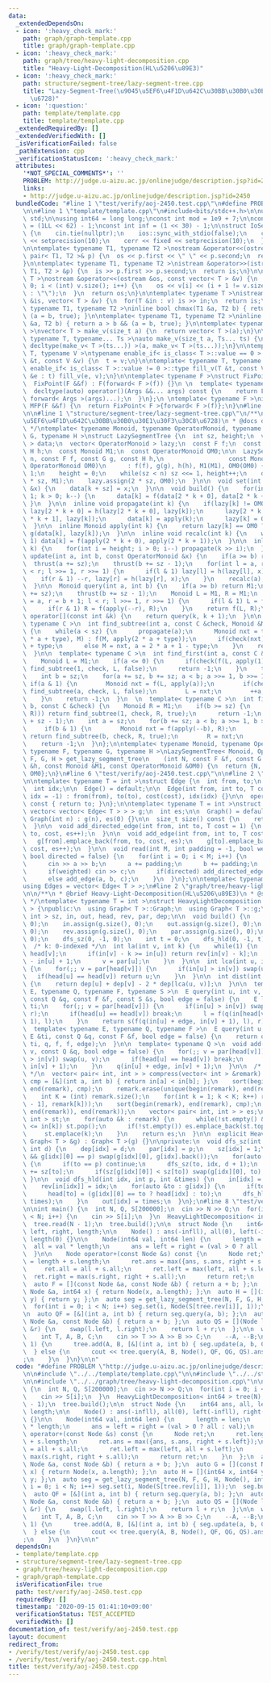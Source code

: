 ```yaml
---
data:
  _extendedDependsOn:
  - icon: ':heavy_check_mark:'
    path: graph/graph-template.cpp
    title: graph/graph-template.cpp
  - icon: ':heavy_check_mark:'
    path: graph/tree/heavy-light-decomposition.cpp
    title: "Heavy-Light-Decomposition(HL\u5206\u89E3)"
  - icon: ':heavy_check_mark:'
    path: structure/segment-tree/lazy-segment-tree.cpp
    title: "Lazy-Segment-Tree(\u9045\u5EF6\u4F1D\u642C\u30BB\u30B0\u30E1\u30F3\u30C8\
      \u6728)"
  - icon: ':question:'
    path: template/template.cpp
    title: template/template.cpp
  _extendedRequiredBy: []
  _extendedVerifiedWith: []
  _isVerificationFailed: false
  _pathExtension: cpp
  _verificationStatusIcon: ':heavy_check_mark:'
  attributes:
    '*NOT_SPECIAL_COMMENTS*': ''
    PROBLEM: http://judge.u-aizu.ac.jp/onlinejudge/description.jsp?id=2450
    links:
    - http://judge.u-aizu.ac.jp/onlinejudge/description.jsp?id=2450
  bundledCode: "#line 1 \"test/verify/aoj-2450.test.cpp\"\n#define PROBLEM \"http://judge.u-aizu.ac.jp/onlinejudge/description.jsp?id=2450\"\
    \n\n#line 1 \"template/template.cpp\"\n#include<bits/stdc++.h>\n\nusing namespace\
    \ std;\n\nusing int64 = long long;\nconst int mod = 1e9 + 7;\n\nconst int64 infll\
    \ = (1LL << 62) - 1;\nconst int inf = (1 << 30) - 1;\n\nstruct IoSetup {\n  IoSetup()\
    \ {\n    cin.tie(nullptr);\n    ios::sync_with_stdio(false);\n    cout << fixed\
    \ << setprecision(10);\n    cerr << fixed << setprecision(10);\n  }\n} iosetup;\n\
    \n\ntemplate< typename T1, typename T2 >\nostream &operator<<(ostream &os, const\
    \ pair< T1, T2 >& p) {\n  os << p.first << \" \" << p.second;\n  return os;\n\
    }\n\ntemplate< typename T1, typename T2 >\nistream &operator>>(istream &is, pair<\
    \ T1, T2 > &p) {\n  is >> p.first >> p.second;\n  return is;\n}\n\ntemplate< typename\
    \ T >\nostream &operator<<(ostream &os, const vector< T > &v) {\n  for(int i =\
    \ 0; i < (int) v.size(); i++) {\n    os << v[i] << (i + 1 != v.size() ? \" \"\
    \ : \"\");\n  }\n  return os;\n}\n\ntemplate< typename T >\nistream &operator>>(istream\
    \ &is, vector< T > &v) {\n  for(T &in : v) is >> in;\n  return is;\n}\n\ntemplate<\
    \ typename T1, typename T2 >\ninline bool chmax(T1 &a, T2 b) { return a < b &&\
    \ (a = b, true); }\n\ntemplate< typename T1, typename T2 >\ninline bool chmin(T1\
    \ &a, T2 b) { return a > b && (a = b, true); }\n\ntemplate< typename T = int64\
    \ >\nvector< T > make_v(size_t a) {\n  return vector< T >(a);\n}\n\ntemplate<\
    \ typename T, typename... Ts >\nauto make_v(size_t a, Ts... ts) {\n  return vector<\
    \ decltype(make_v< T >(ts...)) >(a, make_v< T >(ts...));\n}\n\ntemplate< typename\
    \ T, typename V >\ntypename enable_if< is_class< T >::value == 0 >::type fill_v(T\
    \ &t, const V &v) {\n  t = v;\n}\n\ntemplate< typename T, typename V >\ntypename\
    \ enable_if< is_class< T >::value != 0 >::type fill_v(T &t, const V &v) {\n  for(auto\
    \ &e : t) fill_v(e, v);\n}\n\ntemplate< typename F >\nstruct FixPoint : F {\n\
    \  FixPoint(F &&f) : F(forward< F >(f)) {}\n \n  template< typename... Args >\n\
    \  decltype(auto) operator()(Args &&... args) const {\n    return F::operator()(*this,\
    \ forward< Args >(args)...);\n  }\n};\n \ntemplate< typename F >\ninline decltype(auto)\
    \ MFP(F &&f) {\n  return FixPoint< F >{forward< F >(f)};\n}\n#line 4 \"test/verify/aoj-2450.test.cpp\"\
    \n\n#line 1 \"structure/segment-tree/lazy-segment-tree.cpp\"\n/**\n * @brief Lazy-Segment-Tree(\u9045\
    \u5EF6\u4F1D\u642C\u30BB\u30B0\u30E1\u30F3\u30C8\u6728)\n * @docs docs/lazy-segment-tree.md\n\
    \ */\ntemplate< typename Monoid, typename OperatorMonoid, typename F, typename\
    \ G, typename H >\nstruct LazySegmentTree {\n  int sz, height;\n  vector< Monoid\
    \ > data;\n  vector< OperatorMonoid > lazy;\n  const F f;\n  const G g;\n  const\
    \ H h;\n  const Monoid M1;\n  const OperatorMonoid OM0;\n\n  LazySegmentTree(int\
    \ n, const F f, const G g, const H h,\n                  const Monoid &M1, const\
    \ OperatorMonoid OM0)\n      : f(f), g(g), h(h), M1(M1), OM0(OM0) {\n    sz =\
    \ 1;\n    height = 0;\n    while(sz < n) sz <<= 1, height++;\n    data.assign(2\
    \ * sz, M1);\n    lazy.assign(2 * sz, OM0);\n  }\n\n  void set(int k, const Monoid\
    \ &x) {\n    data[k + sz] = x;\n  }\n\n  void build() {\n    for(int k = sz -\
    \ 1; k > 0; k--) {\n      data[k] = f(data[2 * k + 0], data[2 * k + 1]);\n   \
    \ }\n  }\n\n  inline void propagate(int k) {\n    if(lazy[k] != OM0) {\n     \
    \ lazy[2 * k + 0] = h(lazy[2 * k + 0], lazy[k]);\n      lazy[2 * k + 1] = h(lazy[2\
    \ * k + 1], lazy[k]);\n      data[k] = apply(k);\n      lazy[k] = OM0;\n    }\n\
    \  }\n\n  inline Monoid apply(int k) {\n    return lazy[k] == OM0 ? data[k] :\
    \ g(data[k], lazy[k]);\n  }\n\n  inline void recalc(int k) {\n    while(k >>=\
    \ 1) data[k] = f(apply(2 * k + 0), apply(2 * k + 1));\n  }\n\n  inline void thrust(int\
    \ k) {\n    for(int i = height; i > 0; i--) propagate(k >> i);\n  }\n\n  void\
    \ update(int a, int b, const OperatorMonoid &x) {\n    if(a >= b) return;\n  \
    \  thrust(a += sz);\n    thrust(b += sz - 1);\n    for(int l = a, r = b + 1; l\
    \ < r; l >>= 1, r >>= 1) {\n      if(l & 1) lazy[l] = h(lazy[l], x), ++l;\n  \
    \    if(r & 1) --r, lazy[r] = h(lazy[r], x);\n    }\n    recalc(a);\n    recalc(b);\n\
    \  }\n\n  Monoid query(int a, int b) {\n    if(a >= b) return M1;\n    thrust(a\
    \ += sz);\n    thrust(b += sz - 1);\n    Monoid L = M1, R = M1;\n    for(int l\
    \ = a, r = b + 1; l < r; l >>= 1, r >>= 1) {\n      if(l & 1) L = f(L, apply(l++));\n\
    \      if(r & 1) R = f(apply(--r), R);\n    }\n    return f(L, R);\n  }\n\n  Monoid\
    \ operator[](const int &k) {\n    return query(k, k + 1);\n  }\n\n  template<\
    \ typename C >\n  int find_subtree(int a, const C &check, Monoid &M, bool type)\
    \ {\n    while(a < sz) {\n      propagate(a);\n      Monoid nxt = type ? f(apply(2\
    \ * a + type), M) : f(M, apply(2 * a + type));\n      if(check(nxt)) a = 2 * a\
    \ + type;\n      else M = nxt, a = 2 * a + 1 - type;\n    }\n    return a - sz;\n\
    \  }\n\n  template< typename C >\n  int find_first(int a, const C &check) {\n\
    \    Monoid L = M1;\n    if(a <= 0) {\n      if(check(f(L, apply(1)))) return\
    \ find_subtree(1, check, L, false);\n      return -1;\n    }\n    thrust(a + sz);\n\
    \    int b = sz;\n    for(a += sz, b += sz; a < b; a >>= 1, b >>= 1) {\n     \
    \ if(a & 1) {\n        Monoid nxt = f(L, apply(a));\n        if(check(nxt)) return\
    \ find_subtree(a, check, L, false);\n        L = nxt;\n        ++a;\n      }\n\
    \    }\n    return -1;\n  }\n  \n  template< typename C >\n  int find_last(int\
    \ b, const C &check) {\n    Monoid R = M1;\n    if(b >= sz) {\n      if(check(f(apply(1),\
    \ R))) return find_subtree(1, check, R, true);\n      return -1;\n    }\n    thrust(b\
    \ + sz - 1);\n    int a = sz;\n    for(b += sz; a < b; a >>= 1, b >>= 1) {\n \
    \     if(b & 1) {\n        Monoid nxt = f(apply(--b), R);\n        if(check(nxt))\
    \ return find_subtree(b, check, R, true);\n        R = nxt;\n      }\n    }\n\
    \    return -1;\n  }\n};\n\ntemplate< typename Monoid, typename OperatorMonoid,\
    \ typename F, typename G, typename H >\nLazySegmentTree< Monoid, OperatorMonoid,\
    \ F, G, H > get_lazy_segment_tree\n    (int N, const F &f, const G &g, const H\
    \ &h, const Monoid &M1, const OperatorMonoid &OM0) {\n  return {N, f, g, h, M1,\
    \ OM0};\n}\n#line 6 \"test/verify/aoj-2450.test.cpp\"\n\n#line 2 \"graph/graph-template.cpp\"\
    \n\ntemplate< typename T = int >\nstruct Edge {\n  int from, to;\n  T cost;\n\
    \  int idx;\n\n  Edge() = default;\n\n  Edge(int from, int to, T cost = 1, int\
    \ idx = -1) : from(from), to(to), cost(cost), idx(idx) {}\n\n  operator int()\
    \ const { return to; }\n};\n\ntemplate< typename T = int >\nstruct Graph {\n \
    \ vector< vector< Edge< T > > > g;\n  int es;\n\n  Graph() = default;\n\n  explicit\
    \ Graph(int n) : g(n), es(0) {}\n\n  size_t size() const {\n    return g.size();\n\
    \  }\n\n  void add_directed_edge(int from, int to, T cost = 1) {\n    g[from].emplace_back(from,\
    \ to, cost, es++);\n  }\n\n  void add_edge(int from, int to, T cost = 1) {\n \
    \   g[from].emplace_back(from, to, cost, es);\n    g[to].emplace_back(to, from,\
    \ cost, es++);\n  }\n\n  void read(int M, int padding = -1, bool weighted = false,\
    \ bool directed = false) {\n    for(int i = 0; i < M; i++) {\n      int a, b;\n\
    \      cin >> a >> b;\n      a += padding;\n      b += padding;\n      T c = T(1);\n\
    \      if(weighted) cin >> c;\n      if(directed) add_directed_edge(a, b, c);\n\
    \      else add_edge(a, b, c);\n    }\n  }\n};\n\ntemplate< typename T = int >\n\
    using Edges = vector< Edge< T > >;\n#line 2 \"graph/tree/heavy-light-decomposition.cpp\"\
    \n\n/**\n * @brief Heavy-Light-Decomposition(HL\u5206\u89E3)\n * @see https://smijake3.hatenablog.com/entry/2019/09/15/200200\n\
    \ */\ntemplate< typename T = int >\nstruct HeavyLightDecomposition : Graph< T\
    \ > {\npublic:\n  using Graph< T >::Graph;\n  using Graph< T >::g;\n  vector<\
    \ int > sz, in, out, head, rev, par, dep;\n\n  void build() {\n    sz.assign(g.size(),\
    \ 0);\n    in.assign(g.size(), 0);\n    out.assign(g.size(), 0);\n    head.assign(g.size(),\
    \ 0);\n    rev.assign(g.size(), 0);\n    par.assign(g.size(), 0);\n    dep.assign(g.size(),\
    \ 0);\n    dfs_sz(0, -1, 0);\n    int t = 0;\n    dfs_hld(0, -1, t);\n  }\n\n\
    \  /* k: 0-indexed */\n  int la(int v, int k) {\n    while(1) {\n      int u =\
    \ head[v];\n      if(in[v] - k >= in[u]) return rev[in[v] - k];\n      k -= in[v]\
    \ - in[u] + 1;\n      v = par[u];\n    }\n  }\n\n  int lca(int u, int v) const\
    \ {\n    for(;; v = par[head[v]]) {\n      if(in[u] > in[v]) swap(u, v);\n   \
    \   if(head[u] == head[v]) return u;\n    }\n  }\n\n  int dist(int u, int v) const\
    \ {\n    return dep[u] + dep[v] - 2 * dep[lca(u, v)];\n  }\n\n  template< typename\
    \ E, typename Q, typename F, typename S >\n  E query(int u, int v, const E &ti,\
    \ const Q &q, const F &f, const S &s, bool edge = false) {\n    E l = ti, r =\
    \ ti;\n    for(;; v = par[head[v]]) {\n      if(in[u] > in[v]) swap(u, v), swap(l,\
    \ r);\n      if(head[u] == head[v]) break;\n      l = f(q(in[head[v]], in[v] +\
    \ 1), l);\n    }\n    return s(f(q(in[u] + edge, in[v] + 1), l), r);\n  }\n\n\
    \  template< typename E, typename Q, typename F >\n  E query(int u, int v, const\
    \ E &ti, const Q &q, const F &f, bool edge = false) {\n    return query(u, v,\
    \ ti, q, f, f, edge);\n  }\n\n  template< typename Q >\n  void add(int u, int\
    \ v, const Q &q, bool edge = false) {\n    for(;; v = par[head[v]]) {\n      if(in[u]\
    \ > in[v]) swap(u, v);\n      if(head[u] == head[v]) break;\n      q(in[head[v]],\
    \ in[v] + 1);\n    }\n    q(in[u] + edge, in[v] + 1);\n  }\n\n  /* {parent, child}\
    \ */\n  vector< pair< int, int > > compress(vector< int > &remark) {\n    auto\
    \ cmp = [&](int a, int b) { return in[a] < in[b]; };\n    sort(begin(remark),\
    \ end(remark), cmp);\n    remark.erase(unique(begin(remark), end(remark)), end(remark));\n\
    \    int K = (int) remark.size();\n    for(int k = 1; k < K; k++) remark.emplace_back(lca(remark[k\
    \ - 1], remark[k]));\n    sort(begin(remark), end(remark), cmp);\n    remark.erase(unique(begin(remark),\
    \ end(remark)), end(remark));\n    vector< pair< int, int > > es;\n    stack<\
    \ int > st;\n    for(auto &k : remark) {\n      while(!st.empty() && out[st.top()]\
    \ <= in[k]) st.pop();\n      if(!st.empty()) es.emplace_back(st.top(), k);\n \
    \     st.emplace(k);\n    }\n    return es;\n  }\n\n  explicit HeavyLightDecomposition(const\
    \ Graph< T > &g) : Graph< T >(g) {}\n\nprivate:\n  void dfs_sz(int idx, int p,\
    \ int d) {\n    dep[idx] = d;\n    par[idx] = p;\n    sz[idx] = 1;\n    if(g[idx].size()\
    \ && g[idx][0] == p) swap(g[idx][0], g[idx].back());\n    for(auto &to : g[idx])\
    \ {\n      if(to == p) continue;\n      dfs_sz(to, idx, d + 1);\n      sz[idx]\
    \ += sz[to];\n      if(sz[g[idx][0]] < sz[to]) swap(g[idx][0], to);\n    }\n \
    \ }\n\n  void dfs_hld(int idx, int p, int &times) {\n    in[idx] = times++;\n\
    \    rev[in[idx]] = idx;\n    for(auto &to : g[idx]) {\n      if(to == p) continue;\n\
    \      head[to] = (g[idx][0] == to ? head[idx] : to);\n      dfs_hld(to, idx,\
    \ times);\n    }\n    out[idx] = times;\n  }\n};\n#line 8 \"test/verify/aoj-2450.test.cpp\"\
    \n\nint main() {\n  int N, Q, S[200000];\n  cin >> N >> Q;\n  for(int i = 0; i\
    \ < N; i++) {\n    cin >> S[i];\n  }\n  HeavyLightDecomposition< int64 > tree(N);\n\
    \  tree.read(N - 1);\n  tree.build();\n\n  struct Node {\n    int64 ans, all,\
    \ left, right, length;\n\n    Node() : ans(-infll), all(0), left(-infll), right(-infll),\
    \ length(0) {}\n\n    Node(int64 val, int64 len) {\n      length = len;\n    \
    \  all = val * length;\n      ans = left = right = (val > 0 ? all : val);\n  \
    \  }\n\n    Node operator+(const Node &s) const {\n      Node ret;\n      ret.length\
    \ = length + s.length;\n      ret.ans = max({ans, s.ans, right + s.left});\n \
    \     ret.all = all + s.all;\n      ret.left = max(left, all + s.left);\n    \
    \  ret.right = max(s.right, right + s.all);\n      return ret;\n    }\n  };\n\
    \  auto F = [](const Node &a, const Node &b) { return a + b; };\n  auto G = [](const\
    \ Node &a, int64 x) { return Node(x, a.length); };\n  auto H = [](int64 x, int64\
    \ y) { return y; };\n  auto seg = get_lazy_segment_tree(N, F, G, H, Node(), infll);\n\
    \  for(int i = 0; i < N; i++) seg.set(i, Node(S[tree.rev[i]], 1));\n  seg.build();\n\
    \n  auto QF = [&](int a, int b) { return seg.query(a, b); };\n  auto QG = [](const\
    \ Node &a, const Node &b) { return a + b; };\n  auto QS = [](Node l, const Node\
    \ &r) {\n    swap(l.left, l.right);\n    return l + r;\n  };\n\n  while(Q--) {\n\
    \    int T, A, B, C;\n    cin >> T >> A >> B >> C;\n    --A, --B;\n    if(T ==\
    \ 1) {\n      tree.add(A, B, [&](int a, int b) { seg.update(a, b, C); });\n  \
    \  } else {\n      cout << tree.query(A, B, Node(), QF, QG, QS).ans << \"\\n\"\
    ;\n    }\n  }\n}\n\n"
  code: "#define PROBLEM \"http://judge.u-aizu.ac.jp/onlinejudge/description.jsp?id=2450\"\
    \n\n#include \"../../template/template.cpp\"\n\n#include \"../../structure/segment-tree/lazy-segment-tree.cpp\"\
    \n\n#include \"../../graph/tree/heavy-light-decomposition.cpp\"\n\nint main()\
    \ {\n  int N, Q, S[200000];\n  cin >> N >> Q;\n  for(int i = 0; i < N; i++) {\n\
    \    cin >> S[i];\n  }\n  HeavyLightDecomposition< int64 > tree(N);\n  tree.read(N\
    \ - 1);\n  tree.build();\n\n  struct Node {\n    int64 ans, all, left, right,\
    \ length;\n\n    Node() : ans(-infll), all(0), left(-infll), right(-infll), length(0)\
    \ {}\n\n    Node(int64 val, int64 len) {\n      length = len;\n      all = val\
    \ * length;\n      ans = left = right = (val > 0 ? all : val);\n    }\n\n    Node\
    \ operator+(const Node &s) const {\n      Node ret;\n      ret.length = length\
    \ + s.length;\n      ret.ans = max({ans, s.ans, right + s.left});\n      ret.all\
    \ = all + s.all;\n      ret.left = max(left, all + s.left);\n      ret.right =\
    \ max(s.right, right + s.all);\n      return ret;\n    }\n  };\n  auto F = [](const\
    \ Node &a, const Node &b) { return a + b; };\n  auto G = [](const Node &a, int64\
    \ x) { return Node(x, a.length); };\n  auto H = [](int64 x, int64 y) { return\
    \ y; };\n  auto seg = get_lazy_segment_tree(N, F, G, H, Node(), infll);\n  for(int\
    \ i = 0; i < N; i++) seg.set(i, Node(S[tree.rev[i]], 1));\n  seg.build();\n\n\
    \  auto QF = [&](int a, int b) { return seg.query(a, b); };\n  auto QG = [](const\
    \ Node &a, const Node &b) { return a + b; };\n  auto QS = [](Node l, const Node\
    \ &r) {\n    swap(l.left, l.right);\n    return l + r;\n  };\n\n  while(Q--) {\n\
    \    int T, A, B, C;\n    cin >> T >> A >> B >> C;\n    --A, --B;\n    if(T ==\
    \ 1) {\n      tree.add(A, B, [&](int a, int b) { seg.update(a, b, C); });\n  \
    \  } else {\n      cout << tree.query(A, B, Node(), QF, QG, QS).ans << \"\\n\"\
    ;\n    }\n  }\n}\n\n"
  dependsOn:
  - template/template.cpp
  - structure/segment-tree/lazy-segment-tree.cpp
  - graph/tree/heavy-light-decomposition.cpp
  - graph/graph-template.cpp
  isVerificationFile: true
  path: test/verify/aoj-2450.test.cpp
  requiredBy: []
  timestamp: '2020-09-15 01:41:10+09:00'
  verificationStatus: TEST_ACCEPTED
  verifiedWith: []
documentation_of: test/verify/aoj-2450.test.cpp
layout: document
redirect_from:
- /verify/test/verify/aoj-2450.test.cpp
- /verify/test/verify/aoj-2450.test.cpp.html
title: test/verify/aoj-2450.test.cpp
---
```

